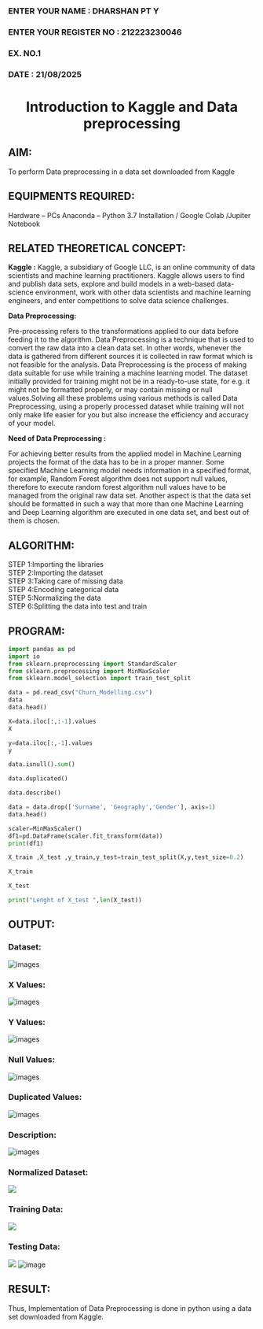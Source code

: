 <H3>ENTER YOUR NAME : DHARSHAN PT Y</H3>
<H3>ENTER YOUR REGISTER NO : 212223230046</H3>
<H3>EX. NO.1</H3>
<H3>DATE : 21/08/2025</H3>
<H1 ALIGN =CENTER> Introduction to Kaggle and Data preprocessing</H1>

## AIM:

To perform Data preprocessing in a data set downloaded from Kaggle

## EQUIPMENTS REQUIRED:
Hardware – PCs
Anaconda – Python 3.7 Installation / Google Colab /Jupiter Notebook

## RELATED THEORETICAL CONCEPT:

**Kaggle :**
Kaggle, a subsidiary of Google LLC, is an online community of data scientists and machine learning practitioners. Kaggle allows users to find and publish data sets, explore and build models in a web-based data-science environment, work with other data scientists and machine learning engineers, and enter competitions to solve data science challenges.

**Data Preprocessing:**

Pre-processing refers to the transformations applied to our data before feeding it to the algorithm. Data Preprocessing is a technique that is used to convert the raw data into a clean data set. In other words, whenever the data is gathered from different sources it is collected in raw format which is not feasible for the analysis.
Data Preprocessing is the process of making data suitable for use while training a machine learning model. The dataset initially provided for training might not be in a ready-to-use state, for e.g. it might not be formatted properly, or may contain missing or null values.Solving all these problems using various methods is called Data Preprocessing, using a properly processed dataset while training will not only make life easier for you but also increase the efficiency and accuracy of your model.

**Need of Data Preprocessing :**

For achieving better results from the applied model in Machine Learning projects the format of the data has to be in a proper manner. Some specified Machine Learning model needs information in a specified format, for example, Random Forest algorithm does not support null values, therefore to execute random forest algorithm null values have to be managed from the original raw data set.
Another aspect is that the data set should be formatted in such a way that more than one Machine Learning and Deep Learning algorithm are executed in one data set, and best out of them is chosen.


## ALGORITHM:
STEP 1:Importing the libraries<BR>
STEP 2:Importing the dataset<BR>
STEP 3:Taking care of missing data<BR>
STEP 4:Encoding categorical data<BR>
STEP 5:Normalizing the data<BR>
STEP 6:Splitting the data into test and train<BR>

##  PROGRAM:
```py
import pandas as pd
import io
from sklearn.preprocessing import StandardScaler
from sklearn.preprocessing import MinMaxScaler
from sklearn.model_selection import train_test_split

data = pd.read_csv("Churn_Modelling.csv")
data
data.head()

X=data.iloc[:,:-1].values
X

y=data.iloc[:,-1].values
y

data.isnull().sum()

data.duplicated()

data.describe()

data = data.drop(['Surname', 'Geography','Gender'], axis=1)
data.head()

scaler=MinMaxScaler()
df1=pd.DataFrame(scaler.fit_transform(data))
print(df1)

X_train ,X_test ,y_train,y_test=train_test_split(X,y,test_size=0.2)

X_train

X_test

print("Lenght of X_test ",len(X_test))


```


## OUTPUT:
### Dataset:
![images](https://github.com/user-attachments/assets/7d7aaae0-826d-4cae-bbd8-a2287d7de089)

### X Values:
![images](https://github.com/user-attachments/assets/18342c94-abef-4229-b26d-0acdb5c58626)
### Y Values:
![images](https://github.com/user-attachments/assets/52944df9-1956-4e6a-bfab-ad0f187142ed)
### Null Values:
![images](https://github.com/user-attachments/assets/42d3958f-90c9-4e02-9cac-40289956eaa0)
### Duplicated Values:
![images](https://github.com/user-attachments/assets/aa48c2ba-8d64-4d60-b941-21c8d9bd3c21)
### Description:
![images](https://github.com/user-attachments/assets/2e70d654-8a26-419f-8cb0-46b4d84a033c)
### Normalized Dataset:
![](https://github.com/user-attachments/assets/1b0ea631-5c44-476d-bee6-2a8ddcdabb98)
### Training Data:
![](https://github.com/user-attachments/assets/3c91a26c-f398-4253-a2ed-e6acac6ef78a)
### Testing Data:
![](https://github.com/user-attachments/assets/679b8a7b-057e-4bdb-ac4c-3da60c7aa258)
![image](https://github.com/user-attachments/assets/9e77edeb-3c45-4eb7-a5ca-88bea4b9418e)

## RESULT:
Thus, Implementation of Data Preprocessing is done in python  using a data set downloaded from Kaggle.


